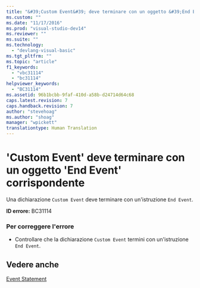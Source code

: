 ```yaml
---
title: "&#39;Custom Event&#39; deve terminare con un oggetto &#39;End Event&#39; corrispondente | Microsoft Docs"
ms.custom: ""
ms.date: "11/17/2016"
ms.prod: "visual-studio-dev14"
ms.reviewer: ""
ms.suite: ""
ms.technology: 
  - "devlang-visual-basic"
ms.tgt_pltfrm: ""
ms.topic: "article"
f1_keywords: 
  - "vbc31114"
  - "bc31114"
helpviewer_keywords: 
  - "BC31114"
ms.assetid: 96b1bcbb-9faf-410d-a58b-d24714d64c68
caps.latest.revision: 7
caps.handback.revision: 7
author: "stevehoag"
ms.author: "shoag"
manager: "wpickett"
translationtype: Human Translation
---
```

# &#39;Custom Event&#39; deve terminare con un oggetto &#39;End Event&#39; corrispondente
Una dichiarazione `Custom Event` deve terminare con un'istruzione `End Event`.  
  
 **ID errore:** BC31114  
  
### Per correggere l'errore  
  
-   Controllare che la dichiarazione `Custom Event` termini con un'istruzione `End Event`.  
  
## Vedere anche  
 [Event Statement](../../visual-basic/language-reference/statements/event-statement.md)